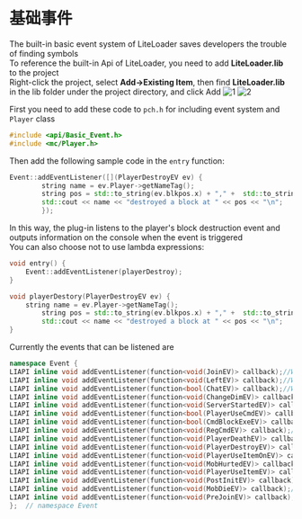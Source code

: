 # 基础事件
The built-in basic event system of LiteLoader saves developers the trouble of finding symbols  
To reference the built-in Api of LiteLoader, you need to add **LiteLoader.lib** to the project  
Right-click the project, select **Add->Existing Item**, then find **LiteLoader.lib** in the lib folder under the project directory, and click Add
![1](../../../images/Basic-Event-1.png)
![2](../../../images/Basic-Event-2.png)

First you need to add these code to `pch.h` for including event system and `Player` class
```cpp
#include <api/Basic_Event.h>
#include <mc/Player.h>
```
Then add the following sample code in the `entry` function:
```cpp
Event::addEventListener([](PlayerDestroyEV ev) {
        string name = ev.Player->getNameTag();
        string pos = std::to_string(ev.blkpos.x) + "," +  std::to_string(ev.blkpos.y) + "," +  std::to_string(ev.blkpos.z);
        std::cout << name << "destroyed a block at " << pos << "\n";
        });
```
In this way, the plug-in listens to the player's block destruction event and outputs information on the console when the event is triggered  
You can also choose not to use lambda expressions:
```cpp
void entry() {
    Event::addEventListener(playerDestroy);
}

void playerDestory(PlayerDestroyEV ev) {
    string name = ev.Player->getNameTag();
        string pos = std::to_string(ev.blkpos.x) + "," +  std::to_string(ev.blkpos.y) + "," +  std::to_string(ev.blkpos.z);
        std::cout << name << "destroyed a block at " << pos << "\n";
}
```
Currently the events that can be listened are
```cpp
namespace Event {
LIAPI inline void addEventListener(function<void(JoinEV)> callback);//When a player joined server
LIAPI inline void addEventListener(function<void(LeftEV)> callback);//When a player left server
LIAPI inline void addEventListener(function<bool(ChatEV)> callback);//When a player sent a message
LIAPI inline void addEventListener(function<void(ChangeDimEV)> callback);//When a player changed dimension
LIAPI inline void addEventListener(function<void(ServerStartedEV)> callback);//When server started
LIAPI inline void addEventListener(function<bool(PlayerUseCmdEV)> callback);//While a player using a command
LIAPI inline void addEventListener(function<bool(CmdBlockExeEV)> callback);//While a command block is running
LIAPI inline void addEventListener(function<void(RegCmdEV)> callback);//While server is registering commands
LIAPI inline void addEventListener(function<void(PlayerDeathEV)> callback);//When a player died
LIAPI inline void addEventListener(function<void(PlayerDestroyEV)> callback);//When a player destroyed a block
LIAPI inline void addEventListener(function<void(PlayerUseItemOnEV)> callback);//When a player used an item on a block
LIAPI inline void addEventListener(function<void(MobHurtedEV)> callback);//When a mob be attacked
LIAPI inline void addEventListener(function<void(PlayerUseItemEV)> callback);//When a player used an item
LIAPI inline void addEventListener(function<void(PostInitEV)> callback);//While LiteLoader is loading
LIAPI inline void addEventListener(function<void(MobDieEV)> callback);//When a mob died
LIAPI inline void addEventListener(function<void(PreJoinEV)> callback);//While a player is connecting to server
};  // namespace Event
```